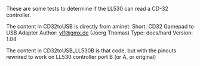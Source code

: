
These are some tests to determine if the LL530 can read a 
CD-32 controller.

The content in CD32toUSB is directly from aminet:
	Short:        CD32 Gamepad to USB Adapter
	Author:       ylf@gmx.de (Joerg Thomas)
	Type:         docs/hard
	Version:      1.04

The content in CD32toUSB_LL530B is that code, but with the pinouts
rewrired to work on LL530 controller port B (or A, or original)
